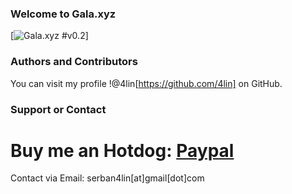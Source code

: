 ### Welcome to Gala.xyz
[![Gala.xyz #v0.2](https://github.com/4lin/Gala.xyz/releases)]

### Authors and Contributors
You can visit my profile !@4lin[https://github.com/4lin] on GitHub.
 
### Support or Contact
# Buy me an Hotdog: <a href="https://www.paypal.me/SerbanAlin" target="_blank">Paypal</a>

Contact via Email: serban4lin[at]gmail[dot]com
